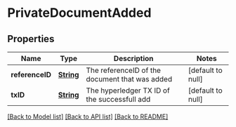 # PrivateDocumentAdded
## Properties

Name | Type | Description | Notes
------------ | ------------- | ------------- | -------------
**referenceID** | [**String**](string.md) | The referenceID of the document that was added | [default to null]
**txID** | [**String**](string.md) | The hyperledger TX ID of the successfull add | [default to null]

[[Back to Model list]](../README.md#documentation-for-models) [[Back to API list]](../README.md#documentation-for-api-endpoints) [[Back to README]](../README.md)

